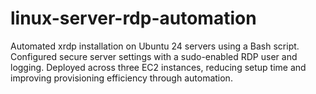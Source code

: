 # linux-server-rdp-automation
Automated xrdp installation on Ubuntu 24 servers using a Bash script. Configured secure server settings with a sudo-enabled RDP user and logging. Deployed across three EC2 instances, reducing setup time and improving provisioning efficiency through automation.
